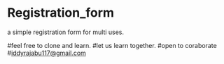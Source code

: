# Registration_form
a simple registration form for multi uses.

#feel free to clone and learn.
#let us learn together.
#open to coraborate
#iddyrajabu117@gmail.com
